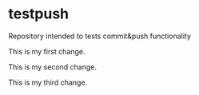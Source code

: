 # testpush
Repository intended to tests commit&amp;push functionality

This is my first change.

This is my second change.

This is my third change.
